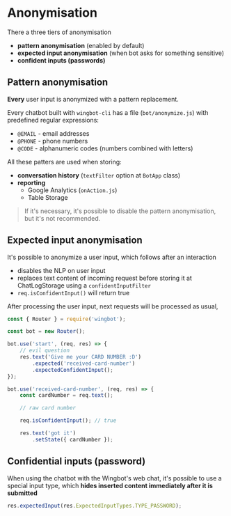# Anonymisation

There a three tiers of anonymisation

- **pattern anonymisation** (enabled by default)
- **expected input anonymisation** (when bot asks for something sensitive)
- **confident inputs (passwords)**

## Pattern anonymisation

**Every** user input is anonymized with a pattern replacement.

Every chatbot built with `wingbot-cli` has a file (`bot/anonymize.js`) with predefined regular expressions:

- `@EMAIL` - email addresses
- `@PHONE` - phone numbers
- `@CODE` - alphanumeric codes (numbers combined with letters)

All these patters are used when storing:

- **conversation history** (`textFilter` option at `BotApp` class)
- **reporting**
    - Google Analytics (`onAction.js`)
    - Table Storage

> If it's necessary, it's possible to disable the pattern anonymisation, but it's not recommended.

## Expected input anonymisation

It's possible to anonymize a user input, which follows after an interaction

- disables the NLP on user input
- replaces text content of incoming request before
storing it at ChatLogStorage using a `confidentInputFilter`
- `req.isConfidentInput()` will return true

After processing the user input, next requests will be processed as usual,

```javascript
const { Router } = require('wingbot');

const bot = new Router();

bot.use('start', (req, res) => {
    // evil question
    res.text('Give me your CARD NUMBER :D')
        .expected('received-card-number')
        .expectedConfidentInput();
});

bot.use('received-card-number', (req, res) => {
    const cardNumber = req.text();

    // raw card number

    req.isConfidentInput(); // true

    res.text('got it')
        .setState({ cardNumber });
```

## Confidential inputs (password)

When using the chatbot with the Wingbot's web chat, it's possible to use a special input type, which **hides inserted content immediately after it is submitted**

```javascript
res.expectedInput(res.ExpectedInputTypes.TYPE_PASSWORD);
```